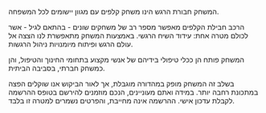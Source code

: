 המשחק חבורת הרגש הינו משחק קלפים עם מגוון יישומים לכל המשפחה.

הרכב חבילת הקלפים מאפשר מספר רב של משחקים שונים - בהתאם לגיל - אשר לכולם מטרה אחת: עידוד השיח הרגשי. באמצעות המשחק מתאפשרת לנו הצצה אל עולם הרגש ופיתוח מיומנויות ניהול הרגשות. 

המשחק פותח הן ככלי טיפולי בידיהם של אנשי מקצוע בתחומי החינוך והטיפול, והן כמשחק חברתי, בסביבה הביתית.

בשלב זה המשחק מופק במהדורה מוגבלת, אך לאור הביקוש אנו שוקלים הפצה במתכונת רחבה יותר. במידה ואתם מעוניינים, הנכם  מוזמנים להירשם בטופס ההרשמה לקבלת עדכון אישי. ההרשמה אינה מחייבת, והפרטים נשמרים למטרה זו בלבד.

